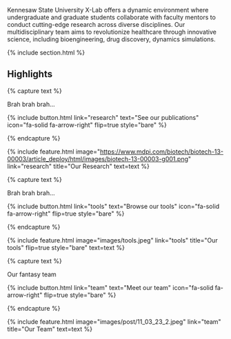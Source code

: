 ---
---

<!-- # XLAB -->

Kennesaw State University X-Lab
offers a dynamic environment where undergraduate and graduate students collaborate with faculty mentors to conduct cutting-edge research across diverse disciplines.
Our multidisciplinary team aims to revolutionize healthcare through innovative science, including bioengineering, drug discovery, dynamics simulations.

{% include section.html %}

## Highlights

{% capture text %}

Brah brah brah...

{%
  include button.html
  link="research"
  text="See our publications"
  icon="fa-solid fa-arrow-right"
  flip=true
  style="bare"
%}

{% endcapture %}

{%
  include feature.html
  image="https://www.mdpi.com/biotech/biotech-13-00003/article_deploy/html/images/biotech-13-00003-g001.png"
  link="research"
  title="Our Research"
  text=text
%}

{% capture text %}

Brah brah brah...

{%
  include button.html
  link="tools"
  text="Browse our tools"
  icon="fa-solid fa-arrow-right"
  flip=true
  style="bare"
%}

{% endcapture %}

{%
  include feature.html
  image="images/tools.jpeg"
  link="tools"
  title="Our tools"
  flip=true
  style="bare"
  text=text
%}

{% capture text %}

Our fantasy team

{%
  include button.html
  link="team"
  text="Meet our team"
  icon="fa-solid fa-arrow-right"
  flip=true
  style="bare"
%}

{% endcapture %}

{%
  include feature.html
  image="images/post/11_03_23_2.jpeg"
  link="team"
  title="Our Team"
  text=text
%}
